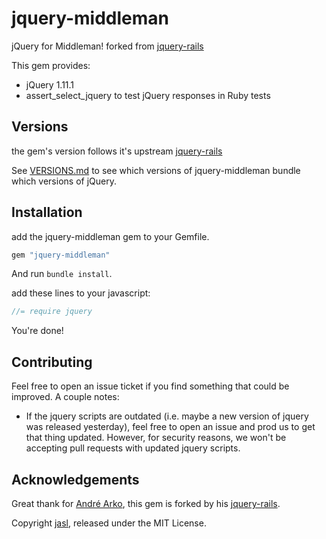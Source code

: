 # jquery-middleman

jQuery for Middleman! forked from [jquery-rails](https://github.com/rails/jquery-rails)

This gem provides:

  * jQuery 1.11.1
  * assert_select_jquery to test jQuery responses in Ruby tests

## Versions

the gem's version follows it's upstream [jquery-rails](https://github.com/rails/jquery-rails) 

See [VERSIONS.md](VERSIONS.md) to see which versions of jquery-middleman bundle which
versions of jQuery.

## Installation

add the jquery-middleman gem to your Gemfile.

```ruby
gem "jquery-middleman"
```

And run `bundle install`.

add these lines to your javascript:

```js
//= require jquery
```

You're done!

## Contributing

Feel free to open an issue ticket if you find something that could be improved. A couple notes:

* If the jquery scripts are outdated (i.e. maybe a new version of jquery was released yesterday), feel free to open an issue and prod us to get that thing updated. However, for security reasons, we won't be accepting pull requests with updated jquery scripts.

## Acknowledgements

Great thank for [André Arko](http://arko.net), this gem is forked by his [jquery-rails](https://github.com/rails/jquery-rails).

Copyright [jasl](https://github.com/jasl), released under the MIT License.
